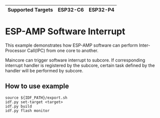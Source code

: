 | Supported Targets | ESP32-C6 | ESP32-P4 |
| ----------------- | ----- | ----- |

# ESP-AMP Software Interrupt

This example demonstrates how ESP-AMP software can perform Inter-Processor Call(IPC) from one core to another.

Maincore can trigger software interrupt to subcore. If corresponding interrupt handler is registered by the subcore, certain task defined by the handler will be performed by subcore.


## How to use example

``` shell
source ${IDF_PATH}/export.sh
idf.py set-target <target>
idf.py build
idf.py flash monitor
```
